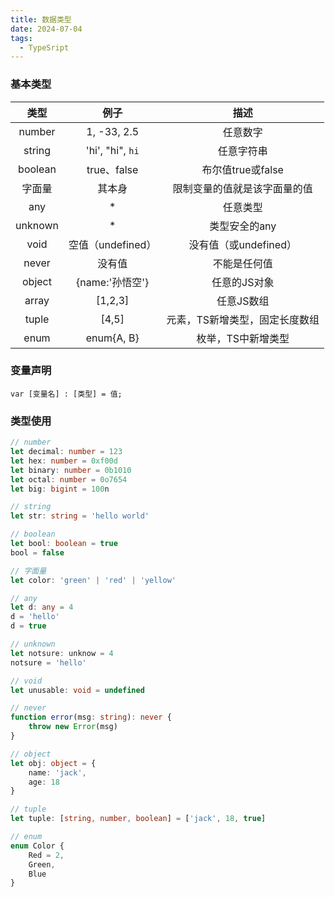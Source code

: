 ```yaml
---
title: 数据类型
date: 2024-07-04
tags:
  - TypeSript
---
```


### 基本类型
  |  类型   |       例子        |              描述              |
  | :-----: | :---------------: | :----------------------------: |
  | number  |    1, -33, 2.5    |            任意数字            |
  | string  | 'hi', "hi", `hi`  |           任意字符串           |
  | boolean |    true、false    |       布尔值true或false        |
  | 字面量  |      其本身       |  限制变量的值就是该字面量的值  |
  |   any   |         *         |            任意类型            |
  | unknown |         *         |         类型安全的any          |
  |  void   | 空值（undefined） |     没有值（或undefined）      |
  |  never  |      没有值       |          不能是任何值          |
  | object  |  {name:'孙悟空'}  |          任意的JS对象          |
  |  array  |      [1,2,3]      |           任意JS数组           |
  |  tuple  |       [4,5]       | 元素，TS新增类型，固定长度数组 |
  |  enum   |    enum{A, B}     |       枚举，TS中新增类型       |

### 变量声明
```
var [变量名] : [类型] = 值;
```

### 类型使用
```typescript
// number
let decimal: number = 123
let hex: number = 0xf00d
let binary: number = 0b1010
let octal: number = 0o7654
let big: bigint = 100n

// string
let str: string = 'hello world'

// boolean
let bool: boolean = true
bool = false

// 字面量
let color: 'green' | 'red' | 'yellow' 

// any
let d: any = 4
d = 'hello'
d = true

// unknown
let notsure: unknow = 4
notsure = 'hello'

// void
let unusable: void = undefined

// never
function error(msg: string): never {
    throw new Error(msg)
}

// object
let obj: object = {
    name: 'jack',
    age: 18
}

// tuple
let tuple: [string, number, boolean] = ['jack', 18, true]

// enum
enum Color {
    Red = 2,
    Green,
    Blue
}
```

